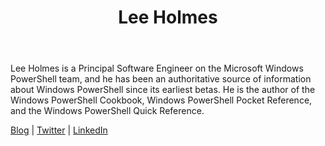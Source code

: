 ﻿---
title: Lee Holmes
description: ""
image: /images/author/lee-holmes.jpg
social:
- icon: fab fa-facebook
  link: https://facebook.com/#
- icon: fab fa-twitter
  link: https://twitter.com/#
- icon: fab fa-github
  link: https://github.com/#
- icon: fas fa-link
  link: ""
- icon: fab fa-linkedin-in
  link: https://www.linkedin.com/in/#/
- icon: fab fa-youtube
  link: '#'
- icon: fab fa-twitch
  link: https://www.twitch.tv/#

---
Lee Holmes is a Principal Software Engineer on the Microsoft Windows PowerShell team, and he has been an authoritative source of information about Windows PowerShell since its earliest betas. He is the author of the Windows PowerShell Cookbook, Windows PowerShell Pocket Reference, and the Windows PowerShell Quick Reference. 

<a href="http://www.leeholmes.com/blog">Blog</a> | <a href="http://www.twitter.com/Lee_Holmes">Twitter</a> | <a href="http://www.linkedin.com/pub/lee-holmes/1/709/383">LinkedIn</a>
